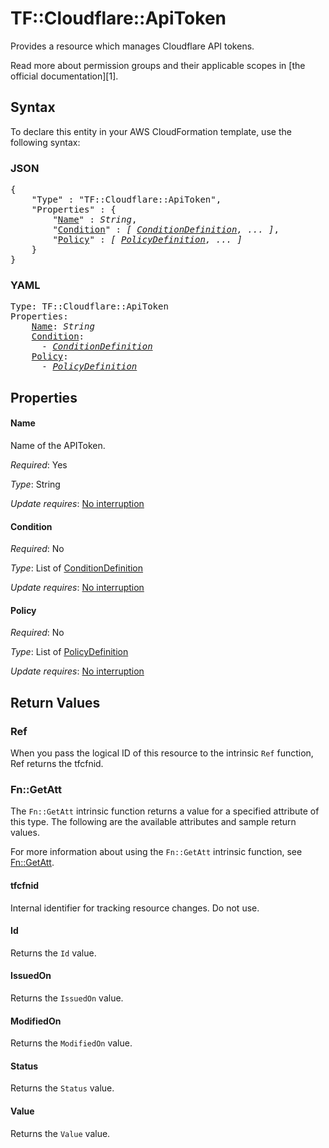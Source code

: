 # TF::Cloudflare::ApiToken

Provides a resource which manages Cloudflare API tokens.

Read more about permission groups and their applicable scopes in
[the official documentation][1].

## Syntax

To declare this entity in your AWS CloudFormation template, use the following syntax:

### JSON

<pre>
{
    "Type" : "TF::Cloudflare::ApiToken",
    "Properties" : {
        "<a href="#name" title="Name">Name</a>" : <i>String</i>,
        "<a href="#condition" title="Condition">Condition</a>" : <i>[ <a href="conditiondefinition.md">ConditionDefinition</a>, ... ]</i>,
        "<a href="#policy" title="Policy">Policy</a>" : <i>[ <a href="policydefinition.md">PolicyDefinition</a>, ... ]</i>
    }
}
</pre>

### YAML

<pre>
Type: TF::Cloudflare::ApiToken
Properties:
    <a href="#name" title="Name">Name</a>: <i>String</i>
    <a href="#condition" title="Condition">Condition</a>: <i>
      - <a href="conditiondefinition.md">ConditionDefinition</a></i>
    <a href="#policy" title="Policy">Policy</a>: <i>
      - <a href="policydefinition.md">PolicyDefinition</a></i>
</pre>

## Properties

#### Name

Name of the APIToken.

_Required_: Yes

_Type_: String

_Update requires_: [No interruption](https://docs.aws.amazon.com/AWSCloudFormation/latest/UserGuide/using-cfn-updating-stacks-update-behaviors.html#update-no-interrupt)

#### Condition

_Required_: No

_Type_: List of <a href="conditiondefinition.md">ConditionDefinition</a>

_Update requires_: [No interruption](https://docs.aws.amazon.com/AWSCloudFormation/latest/UserGuide/using-cfn-updating-stacks-update-behaviors.html#update-no-interrupt)

#### Policy

_Required_: No

_Type_: List of <a href="policydefinition.md">PolicyDefinition</a>

_Update requires_: [No interruption](https://docs.aws.amazon.com/AWSCloudFormation/latest/UserGuide/using-cfn-updating-stacks-update-behaviors.html#update-no-interrupt)

## Return Values

### Ref

When you pass the logical ID of this resource to the intrinsic `Ref` function, Ref returns the tfcfnid.

### Fn::GetAtt

The `Fn::GetAtt` intrinsic function returns a value for a specified attribute of this type. The following are the available attributes and sample return values.

For more information about using the `Fn::GetAtt` intrinsic function, see [Fn::GetAtt](https://docs.aws.amazon.com/AWSCloudFormation/latest/UserGuide/intrinsic-function-reference-getatt.html).

#### tfcfnid

Internal identifier for tracking resource changes. Do not use.

#### Id

Returns the <code>Id</code> value.

#### IssuedOn

Returns the <code>IssuedOn</code> value.

#### ModifiedOn

Returns the <code>ModifiedOn</code> value.

#### Status

Returns the <code>Status</code> value.

#### Value

Returns the <code>Value</code> value.

